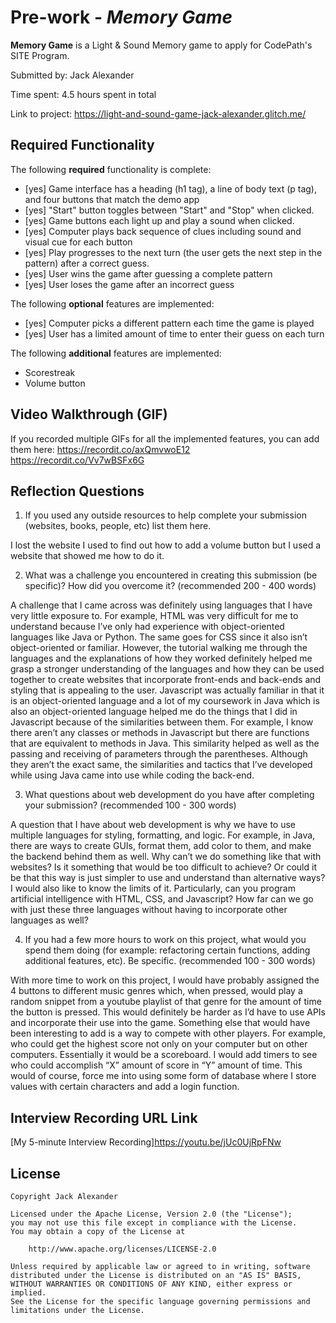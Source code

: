 # Pre-work - *Memory Game*

**Memory Game** is a Light & Sound Memory game to apply for CodePath's SITE Program. 

Submitted by: Jack Alexander

Time spent: 4.5 hours spent in total

Link to project: https://light-and-sound-game-jack-alexander.glitch.me/

## Required Functionality

The following **required** functionality is complete:

* [yes] Game interface has a heading (h1 tag), a line of body text (p tag), and four buttons that match the demo app
* [yes] "Start" button toggles between "Start" and "Stop" when clicked. 
* [yes] Game buttons each light up and play a sound when clicked. 
* [yes] Computer plays back sequence of clues including sound and visual cue for each button
* [yes] Play progresses to the next turn (the user gets the next step in the pattern) after a correct guess. 
* [yes] User wins the game after guessing a complete pattern
* [yes] User loses the game after an incorrect guess

The following **optional** features are implemented:

* [yes] Computer picks a different pattern each time the game is played
* [yes] User has a limited amount of time to enter their guess on each turn

The following **additional** features are implemented:

- Scorestreak
- Volume button

## Video Walkthrough (GIF)

If you recorded multiple GIFs for all the implemented features, you can add them here:
https://recordit.co/axQmvwoE12
https://recordit.co/Vv7wBSFx6G

## Reflection Questions
1. If you used any outside resources to help complete your submission (websites, books, people, etc) list them here. 

I lost the website I used to find out how to add a volume button but I used a website that showed me how to do it.

2. What was a challenge you encountered in creating this submission (be specific)? How did you overcome it? (recommended 200 - 400 words) 

A challenge that I came across was definitely using languages that I have very little exposure to. For example, HTML was very difficult for me to understand because I’ve only had experience with object-oriented languages like Java or Python. The same goes for CSS since it also isn’t object-oriented or familiar. However, the tutorial walking me through the languages and the explanations of how they worked definitely helped me grasp a stronger understanding of the languages and how they can be used together to create websites that incorporate front-ends and back-ends and styling that is appealing to the user. Javascript was actually familiar in that it is an object-oriented language and a lot of my coursework in Java which is also an object-oriented language helped me do the things that I did in Javascript because of the similarities between them. For example, I know there aren’t any classes or methods in Javascript but there are functions that are equivalent to methods in Java. This similarity helped as well as the passing and receiving of parameters through the parentheses. Although they aren’t the exact same, the similarities and tactics that I’ve developed while using Java came into use while coding the back-end.

3. What questions about web development do you have after completing your submission? (recommended 100 - 300 words) 

A question that I have about web development is why we have to use multiple languages for styling, formatting, and logic. For example, in Java, there are ways to create GUIs, format them, add color to them, and make the backend behind them as well. Why can’t we do something like that with websites? Is it something that would be too difficult to achieve? Or could it be that this way is just simpler to use and understand than alternative ways? I would also like to know the limits of it. Particularly, can you program artificial intelligence with HTML, CSS, and Javascript? How far can we go with just these three languages without having to incorporate other languages as well?

4. If you had a few more hours to work on this project, what would you spend them doing (for example: refactoring certain functions, adding additional features, etc). Be specific. (recommended 100 - 300 words) 

With more time to work on this project, I would have probably assigned the 4 buttons to different music genres which, when pressed, would play a random snippet from a youtube playlist of that genre for the amount of time the button is pressed. This would definitely be harder as I’d have to use APIs and incorporate their use into the game. Something else that would have been interesting to add is a way to compete with other players. For example, who could get the highest score not only on your computer but on other computers. Essentially it would be a scoreboard. I would add timers to see who could accomplish “X” amount of score in “Y” amount of time. This would of course, force me into using some form of database where I store values with certain characters and add a login function.



## Interview Recording URL Link

[My 5-minute Interview Recording]https://youtu.be/jUc0UjRpFNw


## License

    Copyright Jack Alexander

    Licensed under the Apache License, Version 2.0 (the "License");
    you may not use this file except in compliance with the License.
    You may obtain a copy of the License at

        http://www.apache.org/licenses/LICENSE-2.0

    Unless required by applicable law or agreed to in writing, software
    distributed under the License is distributed on an "AS IS" BASIS,
    WITHOUT WARRANTIES OR CONDITIONS OF ANY KIND, either express or implied.
    See the License for the specific language governing permissions and
    limitations under the License.